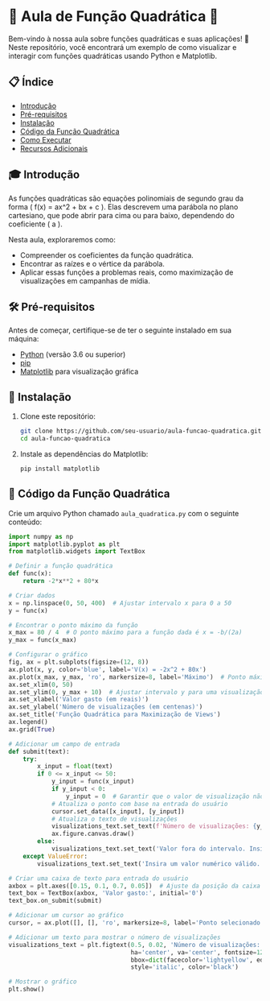 # 🌟 Aula de Função Quadrática 🌟

Bem-vindo à nossa aula sobre funções quadráticas e suas aplicações! 🚀
Neste repositório, você encontrará um exemplo de como visualizar e interagir com funções quadráticas usando Python e Matplotlib.

## 📋 Índice

- [Introdução](#🎓-introdução)
- [Pré-requisitos](#🛠-pré-requisitos)
- [Instalação](#🚀-instalação)
- [Código da Função Quadrática](#📝-código-da-função-quadrática)
- [Como Executar](#▶️-como-executar)
- [Recursos Adicionais](#📚-recursos-adicionais)

## 🎓 Introdução

As funções quadráticas são equações polinomiais de segundo grau da forma \( f(x) = ax^2 + bx + c \). Elas descrevem uma parábola no plano cartesiano, que pode abrir para cima ou para baixo, dependendo do coeficiente \( a \). 

Nesta aula, exploraremos como:

- Compreender os coeficientes da função quadrática.
- Encontrar as raízes e o vértice da parábola.
- Aplicar essas funções a problemas reais, como maximização de visualizações em campanhas de mídia.

## 🛠 Pré-requisitos

Antes de começar, certifique-se de ter o seguinte instalado em sua máquina:

- [Python](https://www.python.org/) (versão 3.6 ou superior)
- [pip](https://pip.pypa.io/en/stable/installation/)
- [Matplotlib](https://matplotlib.org/) para visualização gráfica

## 🚀 Instalação

1. Clone este repositório:

    ```bash
    git clone https://github.com/seu-usuario/aula-funcao-quadratica.git
    cd aula-funcao-quadratica
    ```

2. Instale as dependências do Matplotlib:

    ```bash
    pip install matplotlib
    ```

## 📝 Código da Função Quadrática

Crie um arquivo Python chamado `aula_quadratica.py` com o seguinte conteúdo:

```python
import numpy as np
import matplotlib.pyplot as plt
from matplotlib.widgets import TextBox

# Definir a função quadrática
def func(x):
    return -2*x**2 + 80*x

# Criar dados
x = np.linspace(0, 50, 400)  # Ajustar intervalo x para 0 a 50
y = func(x)

# Encontrar o ponto máximo da função
x_max = 80 / 4  # O ponto máximo para a função dada é x = -b/(2a)
y_max = func(x_max)

# Configurar o gráfico
fig, ax = plt.subplots(figsize=(12, 8))
ax.plot(x, y, color='blue', label='V(x) = -2x^2 + 80x')
ax.plot(x_max, y_max, 'ro', markersize=8, label='Máximo')  # Ponto máximo
ax.set_xlim(0, 50)
ax.set_ylim(0, y_max + 10)  # Ajustar intervalo y para uma visualização melhor
ax.set_xlabel('Valor gasto (em reais)')
ax.set_ylabel('Número de visualizações (em centenas)')
ax.set_title('Função Quadrática para Maximização de Views')
ax.legend()
ax.grid(True)

# Adicionar um campo de entrada
def submit(text):
    try:
        x_input = float(text)
        if 0 <= x_input <= 50:
            y_input = func(x_input)
            if y_input < 0:
                y_input = 0  # Garantir que o valor de visualização não seja negativo
            # Atualiza o ponto com base na entrada do usuário
            cursor.set_data([x_input], [y_input])
            # Atualiza o texto de visualizações
            visualizations_text.set_text(f'Número de visualizações: {y_input:.2f} centenas')
            ax.figure.canvas.draw()
        else:
            visualizations_text.set_text('Valor fora do intervalo. Insira um valor entre 0 e 50.')
    except ValueError:
        visualizations_text.set_text('Insira um valor numérico válido.')

# Criar uma caixa de texto para entrada do usuário
axbox = plt.axes([0.15, 0.1, 0.7, 0.05])  # Ajuste da posição da caixa de texto
text_box = TextBox(axbox, 'Valor gasto:', initial='0')
text_box.on_submit(submit)

# Adicionar um cursor ao gráfico
cursor, = ax.plot([], [], 'ro', markersize=8, label='Ponto selecionado')

# Adicionar um texto para mostrar o número de visualizações
visualizations_text = plt.figtext(0.5, 0.02, 'Número de visualizações: 0.00 centenas', 
                                  ha='center', va='center', fontsize=12, 
                                  bbox=dict(facecolor='lightyellow', edgecolor='black', boxstyle='round,pad=0.5'),
                                  style='italic', color='black')

# Mostrar o gráfico
plt.show()
